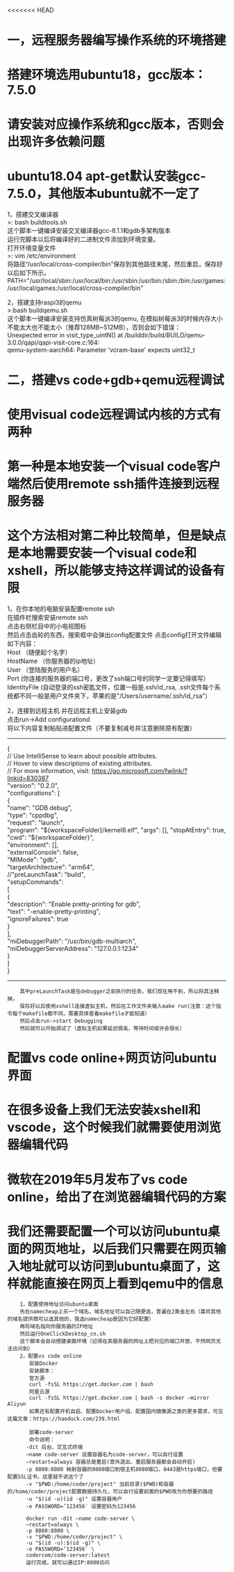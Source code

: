 <<<<<<< HEAD
# 一，远程服务器编写操作系统的环境搭建
# 搭建环境选用ubuntu18，gcc版本：7.5.0
# 请安装对应操作系统和gcc版本，否则会出现许多依赖问题
# ubuntu18.04 apt-get默认安装gcc-7.5.0，其他版本ubuntu就不一定了
  1，搭建交叉编译器  
    >: bash buildtools.sh  
    这个脚本一键编译安装交叉编译器gcc-8.1.1和gdb多架构版本  
    运行完脚本以后将编译好的二进制文件添加到环境变量。  
    打开环境变量文件  
    >: vim /etc/environment  
    将路径“/usr/local/cross-compiler/bin”保存到其他路径末尾，然后重启，保存好以后如下所示。  
    PATH="/usr/local/sbin:/usr/local/bin:/usr/sbin:/usr/bin:/sbin:/bin:/usr/games:/usr/local/games:/usr/local/cross-compiler/bin"  

  2，搭建支持raspi3的qemu  
    >:bash buildqemu.sh  
    这个脚本一键编译安装支持仿真树莓派3的qemu, 在模拟树莓派3的时候内存大小不能太大也不能太小（推荐128MB~512MB），否则会如下错误：  
    Unexpected error in visit_type_uintN() at /builddir/build/BUILD/qemu-3.0.0/qapi/qapi-visit-core.c:164:  
    qemu-system-aarch64: Parameter 'vcram-base' expects uint32_t  

# 二，搭建vs code+gdb+qemu远程调试
# 使用visual code远程调试内核的方式有两种
# 第一种是本地安装一个visual code客户端然后使用remote ssh插件连接到远程服务器
# 这个方法相对第二种比较简单，但是缺点是本地需要安装一个visual code和xshell，所以能够支持这样调试的设备有限

  1，在你本地的电脑安装配置remote ssh  
     在插件栏搜索安装remote ssh  
     点击右侧栏目中的小电视图标  
     然后点击齿轮的东西，搜索框中会弹出config配置文件
     点击config打开文件编辑如下内容：  
     Host （随便起个名字）  
     HostName （你服务器的ip地址）  
     User （登陆服务的用户名）  
     Port  (你连接的服务器的端口号，更改了ssh端口号的同学一定要记得填写）    
     IdentityFile (自动登录的ssh密匙文件，位置一般是.ssh/id_rsa, .ssh文件每个系统都不同一般是用户文件夹下，苹果的是"/Users/username/.ssh/id_rsa"）
     
  2，连接到远程主机
     并在远程主机上安装gdb  
     点击run->Add configurationd  
     将以下内容复制粘贴进配置文件（不要复制减号并注意删除原有配置）  

------------------------------------------------------------------------------------------------------------------------------  
  
{  
    // Use IntelliSense to learn about possible attributes.  
    // Hover to view descriptions of existing attributes.  
    // For more information, visit: https://go.microsoft.com/fwlink/?linkid=830387   
        "version": "0.2.0",  
        "configurations": [  
        {  
        "name": "GDB debug",  
        "type": "cppdbg",  
        "request": "launch",  
        "program": "${workspaceFolder}/kernel8.elf",  
        "args": [],  
        "stopAtEntry": true,  
        "cwd": "${workspaceFolder}",  
        "environment": [],  
        "externalConsole": false,  
        "MIMode": "gdb",  
        "targetArchitecture": "arm64",  
        //"preLaunchTask": "build",  
        "setupCommands":  
        [  
        {  
        "description": "Enable pretty-printing for gdb",  
        "text": "-enable-pretty-printing",  
        "ignoreFailures": true  
        }  
        ],    
        "miDebuggerPath": "/usr/bin/gdb-multiarch",  
        "miDebuggerServerAddress": "127.0.0.1:1234"  
        }  
        ]  
        }  
  
---------------------------------------------------------------------------------------------------------------------------------  
  
        其中preLaunchTask是在debugger之前执行的任务，我们现在用不到，所以将其注释掉。    
        保存好以后使用xshell连接虚拟主机，然后在工作文件夹输入make run(注意：这个指令每个makefile都不同，需要具体查看makefile才能知道）    
        然后点击run->start Debugging   
        然后就可以开始调试了（虚拟主机如果延迟很高，等待时间或许会很长）  


# 配置vs code online+网页访问ubuntu界面  
# 在很多设备上我们无法安装xshell和vscode，这个时候我们就需要使用浏览器编辑代码  
# 微软在2019年5月发布了vs code online，给出了在浏览器编辑代码的方案  
# 我们还需要配置一个可以访问ubuntu桌面的网页地址，以后我们只需要在网页输入地址就可以访问到ubuntu桌面了，这样就能直接在网页上看到qemu中的信息  
        1，配置使用地址访问ubuntu桌面  
        先在namecheap上买一个域名，域名地址可以自己随便选，普遍在2美金左右（喜欢其他的域名提供商可以选其他的，我选namecheap是因为它好配置）  
        再将域名指向你服务器的IP地址  
        然后运行OneClickDesktop_cn.sh  
        这个脚本会自动搭建桌面环境（记得在卖服务器的网址上把对应的端口开放，不然网页无法访问到）  
        2，配置vs code online   
           安装Docker  
           安装脚本：  
           官方源  
           curl -fsSL https://get.docker.com | bash  
           阿里云源  
           curl -fsSL https://get.docker.com | bash -s docker –mirror Aliyun  
           如果还有配置开机自启、配置Docker用户组、配置国内镜像源之类的更多需求，可见这篇文章：https://haoduck.com/239.html  

           部署code-server  
           命令说明：  
          -dit 后台、交互式终端  
          –name code-server 设置容器名为code-server，可以自行设置  
          –restart=always 容器总是重启(意外退出、重启服务器都会自动开启)  
          -p 8080:8080 映射容器的8080端口到宿主机8080端口，8443是https端口，但要配置SSL证书，这里就不说这个了  
          -v "$PWD:/home/coder/project" 当前目录($PWD)和容器的/home/coder/project配置数据持久化，可以自行设置前面的$PWD改为你想要的路径  
          -u "$(id -u)(id -g)" 设置容器用户  
          -e PASSWORD=’123456′ 设置密码为123456  

          docker run -dit –name code-server \  
          –restart=always \  
          -p 8080:8080 \  
          -v "$PWD:/home/coder/project" \  
          -u "$(id -u):$(id -g)" \  
          -e PASSWORD=’123456′ \  
          codercom/code-server:latest  
          运行完成，就可以通过IP:8080访问  

